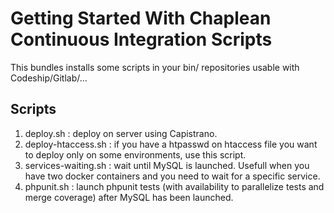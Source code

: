 Getting Started With Chaplean Continuous Integration Scripts
==============================================

This bundles installs some scripts in your bin/ repositories usable with Codeship/Gitlab/...

## Scripts

1. deploy.sh : deploy on server using Capistrano.
1. deploy-htaccess.sh : if you have a htpasswd on htaccess file you want to deploy only on some environments, use this script.
1. services-waiting.sh : wait until MySQL is launched. Usefull when you have two docker containers and you need to wait for a specific service. 
1. phpunit.sh : launch phpunit tests (with availability to parallelize tests and merge coverage) after MySQL has been launched.
